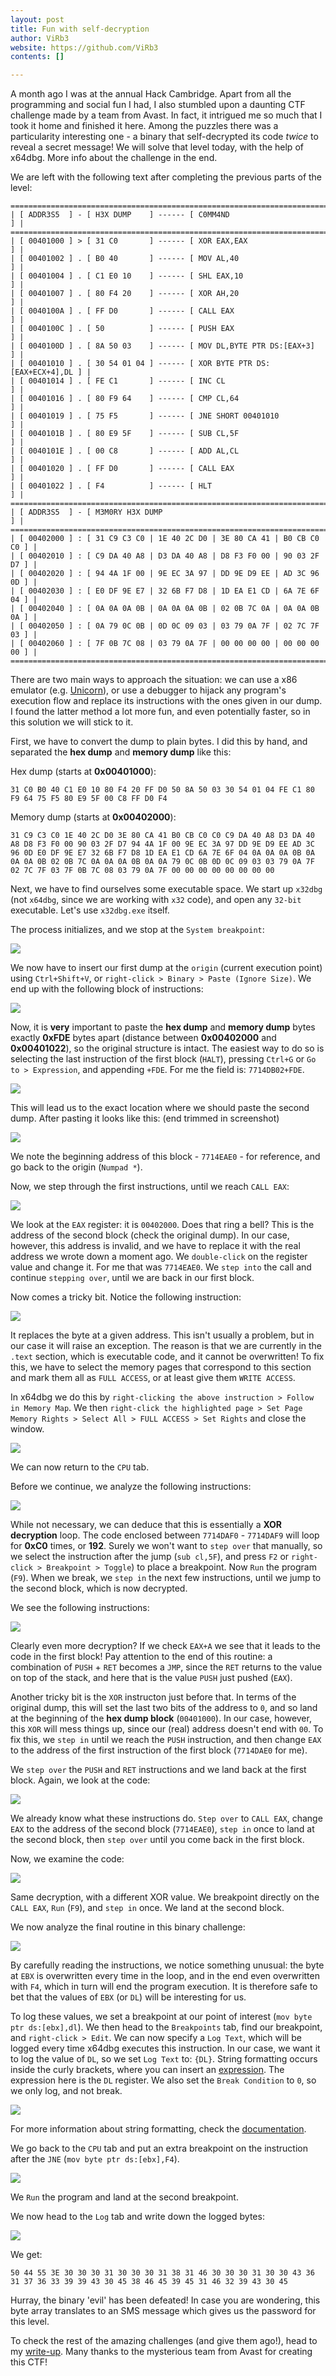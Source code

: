 ```yaml
---
layout: post
title: Fun with self-decryption
author: ViRb3
website: https://github.com/ViRb3
contents: []

---
```


A month ago I was at the annual Hack Cambridge. Apart from all the programming and social fun I had, I also stumbled upon a daunting CTF challenge made by a team from Avast. In fact, it intrigued me so much that I took it home and finished it here. Among the puzzles there was a particularity interesting one - a binary that self-decrypted its code *twice* to reveal a secret message! We will solve that level today, with the help of x64dbg. More info about the challenge in the end.

We are left with the following text after completing the previous parts of the level:
```
============================================================================
| [ ADDR3S5  ] - [ H3X DUMP    ] ------ [ C0MM4ND                        ] |
============================================================================
| [ 00401000 ] > [ 31 C0       ] ------ [ XOR EAX,EAX                    ] |
| [ 00401002 ] . [ B0 40       ] ------ [ MOV AL,40                      ] |
| [ 00401004 ] . [ C1 E0 10    ] ------ [ SHL EAX,10                     ] |
| [ 00401007 ] . [ 80 F4 20    ] ------ [ XOR AH,20                      ] |
| [ 0040100A ] . [ FF D0       ] ------ [ CALL EAX                       ] |
| [ 0040100C ] . [ 50          ] ------ [ PUSH EAX                       ] |
| [ 0040100D ] . [ 8A 50 03    ] ------ [ MOV DL,BYTE PTR DS:[EAX+3]     ] |
| [ 00401010 ] . [ 30 54 01 04 ] ------ [ XOR BYTE PTR DS:[EAX+ECX+4],DL ] |
| [ 00401014 ] . [ FE C1       ] ------ [ INC CL                         ] |
| [ 00401016 ] . [ 80 F9 64    ] ------ [ CMP CL,64                      ] |
| [ 00401019 ] . [ 75 F5       ] ------ [ JNE SHORT 00401010             ] |
| [ 0040101B ] . [ 80 E9 5F    ] ------ [ SUB CL,5F                      ] |
| [ 0040101E ] . [ 00 C8       ] ------ [ ADD AL,CL                      ] |
| [ 00401020 ] . [ FF D0       ] ------ [ CALL EAX                       ] |
| [ 00401022 ] . [ F4          ] ------ [ HLT                            ] |
============================================================================
| [ ADDR3S5  ] - [ M3M0RY H3X DUMP                                       ] |
============================================================================
| [ 00402000 ] : [ 31 C9 C3 C0 | 1E 40 2C D0 | 3E 80 CA 41 | B0 CB C0 C0 ] |
| [ 00402010 ] : [ C9 DA 40 A8 | D3 DA 40 A8 | D8 F3 F0 00 | 90 03 2F D7 ] |
| [ 00402020 ] : [ 94 4A 1F 00 | 9E EC 3A 97 | DD 9E D9 EE | AD 3C 96 0D ] |
| [ 00402030 ] : [ E0 DF 9E E7 | 32 6B F7 D8 | 1D EA E1 CD | 6A 7E 6F 04 ] |
| [ 00402040 ] : [ 0A 0A 0A 0B | 0A 0A 0A 0B | 02 0B 7C 0A | 0A 0A 0B 0A ] |
| [ 00402050 ] : [ 0A 79 0C 0B | 0D 0C 09 03 | 03 79 0A 7F | 02 7C 7F 03 ] |
| [ 00402060 ] : [ 7F 0B 7C 08 | 03 79 0A 7F | 00 00 00 00 | 00 00 00 00 ] |
============================================================================
```

There are two main ways to approach the situation: we can use a x86 emulator (e.g. [Unicorn](http://www.unicorn-engine.org/)), or use a debugger to hijack any program's execution flow and replace its instructions with the ones given in our dump. I found the latter method a lot more fun, and even potentially faster, so in this solution we will stick to it.

First, we have to convert the dump to plain bytes. I did this by hand, and separated the **hex dump** and **memory dump** like this:

Hex dump (starts at **0x00401000**):
```
31 C0 B0 40 C1 E0 10 80 F4 20 FF D0 50 8A 50 03 30 54 01 04 FE C1 80 F9 64 75 F5 80 E9 5F 00 C8 FF D0 F4
```

Memory dump (starts at **0x00402000**):
```
31 C9 C3 C0 1E 40 2C D0 3E 80 CA 41 B0 CB C0 C0 C9 DA 40 A8 D3 DA 40 A8 D8 F3 F0 00 90 03 2F D7 94 4A 1F 00 9E EC 3A 97 DD 9E D9 EE AD 3C 96 0D E0 DF 9E E7 32 6B F7 D8 1D EA E1 CD 6A 7E 6F 04 0A 0A 0A 0B 0A 0A 0A 0B 02 0B 7C 0A 0A 0A 0B 0A 0A 79 0C 0B 0D 0C 09 03 03 79 0A 7F 02 7C 7F 03 7F 0B 7C 08 03 79 0A 7F 00 00 00 00 00 00 00 00
```

Next, we have to find ourselves some executable space. We start up `x32dbg` (not `x64dbg`, since we are working with `x32` code), and open any `32-bit` executable. Let's use `x32dbg.exe` itself.

The process initializes, and we stop at the `System breakpoint`:

![](https://i.imgur.com/38ALvV2.png)

We now have to insert our first dump at the `origin` (current execution point) using `Ctrl+Shift+V`, or `right-click > Binary > Paste (Ignore Size)`. We end up with the following block of instructions:

![](https://i.imgur.com/abVIW5K.png)

Now, it is **very** important to paste the **hex dump** and **memory dump** bytes exactly **0xFDE** bytes apart (distance between **0x00402000** and **0x00401022**), so the original structure is intact. The easiest way to do so is selecting the last instruction of the first block (`HALT`), pressing `Ctrl+G` or `Go to > Expression`, and appending `+FDE`. For me the field is: `7714DB02+FDE`.

![](https://i.imgur.com/UMa97ky.png)

This will lead us to the exact location where we should paste the second dump. After pasting it looks like this: (end trimmed in screenshot)

![](https://i.imgur.com/nbV0RZh.png)

We note the beginning address of this block - `7714EAE0` - for reference, and go back to the origin (`Numpad *`). 

Now, we step through the first instructions, until we reach `CALL EAX`:

![](https://i.imgur.com/FkqYNeI.png)

We look at the `EAX` register: it is `00402000`. Does that ring a bell? This is the address of the second block (check the original dump). In our case, however, this address is invalid, and we have to replace it with the real address we wrote down a moment ago. We `double-click` on the register value and change it. For me that was `7714EAE0`. We `step into` the call and continue `stepping over`, until we are back in our first block.

Now comes a tricky bit. Notice the following instruction:

![](https://i.imgur.com/eZcyMGq.png)

It replaces the byte at a given address. This isn't usually a problem, but in our case it will raise an exception. The reason is that we are currently in the `.text` section, which is executable code, and it cannot be overwritten! To fix this, we have to select the memory pages that correspond to this section and mark them all as `FULL ACCESS`, or at least give them `WRITE ACCESS`.

In x64dbg we do this by `right-clicking the above instruction > Follow in Memory Map`. We then `right-click the highlighted page > Set Page Memory Rights > Select All > FULL ACCESS > Set Rights` and close the window.

![](https://i.imgur.com/2UE34zZ.png)

We can now return to the `CPU` tab.

Before we continue, we analyze the following instructions:

![](https://i.imgur.com/eORohVk.png)

While not necessary, we can deduce that this is essentially a **XOR decryption** loop.
The code enclosed between `7714DAF0` - `7714DAF9` will loop for **0xC0** times, or **192**. Surely we won't want to `step over` that manually, so we select the instruction after the jump (`sub cl,5F`), and press `F2` or `right-click > Breakpoint > Toggle`) to place a breakpoint. Now `Run` the program (`F9`). When we break, we `step in` the next few instructions, until we jump to the second block, which is now decrypted.

We see the following instructions:

![](https://i.imgur.com/F7YvFii.png)

Clearly even more decryption? If we check `EAX+A` we see that it leads to the code in the first block! 
Pay attention to the end of this routine: a combination of `PUSH` + `RET` becomes a `JMP`, since the `RET` returns to the value on top of the stack, and here that is the value `PUSH` just pushed (`EAX`). 

Another tricky bit is the `XOR` instructon just before that. In terms of the original dump, this will set the last two bits of the address to `0`, and so land at the beginning of the **hex dump block** (`00401000`). In our case, however, this `XOR` will mess things up, since our (real) address doesn't end with `00`. To fix this, we `step in` until we reach the `PUSH` instruction, and then change `EAX` to the address of the first instruction of the first block (`7714DAE0` for me).

We `step over` the `PUSH` and `RET` instructions and we land back at the first block.
Again, we look at the code:

![](https://i.imgur.com/A4Qurzd.png)

We already know what these instructions do. `Step over` to `CALL EAX`, change `EAX` to the address of the second block (`7714EAE0`), `step in` once to land at the second block, then `step over` until you come back in the first block.

Now, we examine the code:

![](https://i.imgur.com/bcZZ6XX.png)

Same decryption, with a different XOR value. We breakpoint directly on the `CALL EAX`, `Run` (`F9`), and `step in` once. We land at the second block.

We now analyze the final routine in this binary challenge:

![](https://i.imgur.com/LUXVUKr.png)

By carefully reading the instructions, we notice something unusual: the byte at `EBX` is overwritten every time in the loop, and in the end even overwritten with `F4`, which in turn will end the program execution. It is therefore safe to bet that the values of `EBX` (or `DL`) will be interesting for us.

To log these values, we set a breakpoint at our point of interest (`mov byte ptr ds:[ebx],dl`). We then head to the `Breakpoints` tab, find our breakpoint, and `right-click > Edit`. We can now specify a `Log Text`, which will be logged every time x64dbg executes this instruction. In our case, we want it to log the value of `DL`, so we set `Log Text` to: `{DL}`. String formatting occurs inside the curly brackets, where you can insert an [expression](http://help.x64dbg.com/en/latest/introduction/Expressions.html). The expression here is the `DL` register. We also set the `Break Condition` to `0`, so we only log, and not break.

![](https://i.imgur.com/mNOFPli.png)

For more information about string formatting, check the [documentation](https://x64dbg.readthedocs.io/en/latest/introduction/Expressions.html).

We go back to the `CPU` tab and put an extra breakpoint on the instruction after the `JNE` (`mov byte ptr ds:[ebx],F4`).

![](https://i.imgur.com/fGMXThd.png)

We `Run` the program and land at the second breakpoint.

We now head to the `Log` tab and write down the logged bytes:

![](https://i.imgur.com/izQoAJI.png)

We get:
```
50 44 55 3E 30 30 30 31 30 30 30 31 38 31 46 30 30 30 31 30 30 43 36 31 37 36 33 39 39 43 30 45 38 46 45 39 45 31 46 32 39 43 30 45
```

Hurray, the binary 'evil' has been defeated! In case you are wondering, this byte array translates to an SMS message which gives us the password for this level.

To check the rest of the amazing challenges (and give them ago!), head to my [write-up](https://github.com/ViRb3/avast-ctf-cambridge-2018). Many thanks to the mysterious team from Avast for creating this CTF!
